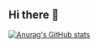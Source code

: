 ## Hi there 👋
[![Anurag's GitHub stats](https://github-readme-stats.vercel.app/api?username=JaronLian)](https://github.com/anuraghazra/github-readme-stats)
<!--
**JaronLian/JaronLian** is a ✨ _special_ ✨ repository because its `README.md` (this file) appears on your GitHub profile.

Here are some ideas to get you started:

- 🔭 I’m currently working on ...
- 🌱 I’m currently learning ...
- 👯 I’m looking to collaborate on ...
- 🤔 I’m looking for help with ...
- 💬 Ask me about ...
- 📫 How to reach me: ...
- 😄 Pronouns: ...
- ⚡ Fun fact: ...
-->
